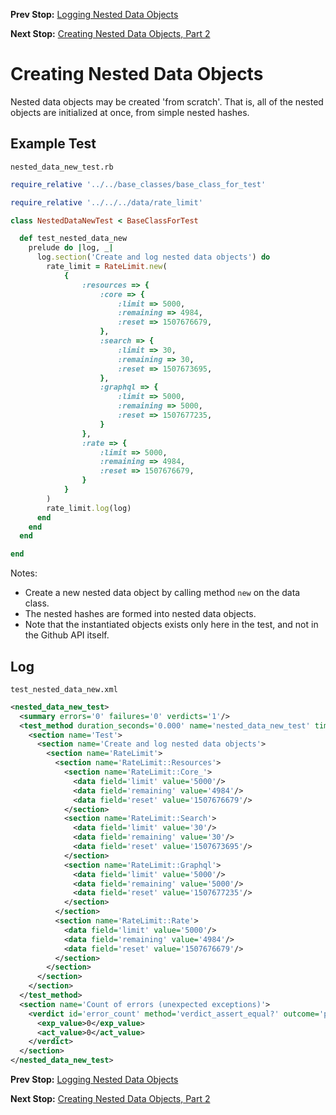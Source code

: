 <!--- GENERATED FILE, DO NOT EDIT --->
**Prev Stop:** [Logging Nested Data Objects](./NestedDataLog.md#logging-nested-data-objects)

**Next Stop:** [Creating Nested Data Objects, Part 2](./NestedDataNew2.md#creating-nested-data-objects-part-2)


# Creating Nested Data Objects

Nested data objects may be created 'from scratch'.  That is, all of the nested objects are initialized at once, from simple nested hashes.

## Example Test

<code>nested_data_new_test.rb</code>
```ruby
require_relative '../../base_classes/base_class_for_test'

require_relative '../../../data/rate_limit'

class NestedDataNewTest < BaseClassForTest

  def test_nested_data_new
    prelude do |log, _|
      log.section('Create and log nested data objects') do
        rate_limit = RateLimit.new(
            {
                :resources => {
                    :core => {
                        :limit => 5000,
                        :remaining => 4984,
                        :reset => 1507676679,
                    },
                    :search => {
                        :limit => 30,
                        :remaining => 30,
                        :reset => 1507673695,
                    },
                    :graphql => {
                        :limit => 5000,
                        :remaining => 5000,
                        :reset => 1507677235,
                    }
                },
                :rate => {
                    :limit => 5000,
                    :remaining => 4984,
                    :reset => 1507676679,
                }
            }
        )
        rate_limit.log(log)
      end
    end
  end

end
```

Notes:

- Create a new nested data object by calling method `new` on the data class.
- The nested hashes are formed into nested data objects.
- Note that the instantiated objects exists only here in the test, and not in the Github API itself.

## Log

<code>test_nested_data_new.xml</code>
```xml
<nested_data_new_test>
  <summary errors='0' failures='0' verdicts='1'/>
  <test_method duration_seconds='0.000' name='nested_data_new_test' timestamp='2017-12-10-Sun-13.56.38.445'>
    <section name='Test'>
      <section name='Create and log nested data objects'>
        <section name='RateLimit'>
          <section name='RateLimit::Resources'>
            <section name='RateLimit::Core_'>
              <data field='limit' value='5000'/>
              <data field='remaining' value='4984'/>
              <data field='reset' value='1507676679'/>
            </section>
            <section name='RateLimit::Search'>
              <data field='limit' value='30'/>
              <data field='remaining' value='30'/>
              <data field='reset' value='1507673695'/>
            </section>
            <section name='RateLimit::Graphql'>
              <data field='limit' value='5000'/>
              <data field='remaining' value='5000'/>
              <data field='reset' value='1507677235'/>
            </section>
          </section>
          <section name='RateLimit::Rate'>
            <data field='limit' value='5000'/>
            <data field='remaining' value='4984'/>
            <data field='reset' value='1507676679'/>
          </section>
        </section>
      </section>
    </section>
  </test_method>
  <section name='Count of errors (unexpected exceptions)'>
    <verdict id='error_count' method='verdict_assert_equal?' outcome='passed' volatile='true'>
      <exp_value>0</exp_value>
      <act_value>0</act_value>
    </verdict>
  </section>
</nested_data_new_test>
```

**Prev Stop:** [Logging Nested Data Objects](./NestedDataLog.md#logging-nested-data-objects)

**Next Stop:** [Creating Nested Data Objects, Part 2](./NestedDataNew2.md#creating-nested-data-objects-part-2)


